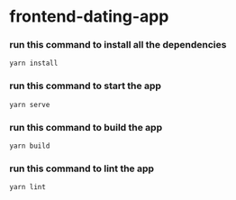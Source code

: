 # frontend-dating-app

### run this command to install all the dependencies
```
yarn install
```

### run this command to start the app
```
yarn serve
```

### run this command to build the app
```
yarn build
```

### run this command to lint the app
```
yarn lint
```
